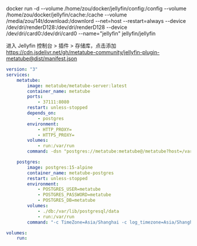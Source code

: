 docker run -d --volume /home/zou/docker/jellyfin/config:/config --volume /home/zou/docker/jellyfin/cache:/cache --volume /media/zou/14t/download:/downlord --net=host --restart=always --device /dev/dri/renderD128:/dev/dri/renderD128 --device /dev/dri/card0:/dev/dri/card0 --name="jellyfin" jellyfin/jellyfin

进入 Jellyfin 控制台 > 插件 > 存储库，点击添加 
https://cdn.jsdelivr.net/gh/metatube-community/jellyfin-plugin-metatube@dist/manifest.json


```yml
version: "3"
services:
    metatube:
        image: metatube/metatube-server:latest
        container_name: metatube
        ports:
            - 37111:8080
        restart: unless-stopped
        depends_on:
            - postgres
        environment:
            - HTTP_PROXY=
            - HTTPS_PROXY=
        volumes:
            - run:/var/run
        command: -dsn "postgres://metatube:metatube@/metatube?host=/var/run/postgresql" -port 8080 -db-auto-migrate -db-prepared-stmt

    postgres:
        image: postgres:15-alpine
        container_name: metatube-postgres
        restart: unless-stopped
        environment:
            - POSTGRES_USER=metatube
            - POSTGRES_PASSWORD=metatube
            - POSTGRES_DB=metatube
        volumes:
            - ./db:/var/lib/postgresql/data
            - run:/var/run
        command: "-c TimeZone=Asia/Shanghai -c log_timezone=Asia/Shanghai -c listen_addresses='' -c unix_socket_permissions=0777"

volumes:
    run:

```